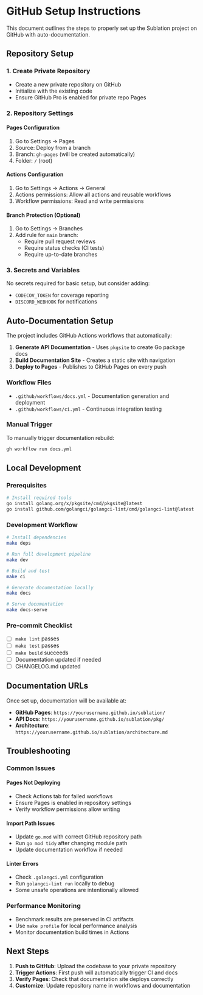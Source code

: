 # GitHub Setup Instructions

This document outlines the steps to properly set up the Sublation project on GitHub with auto-documentation.

## Repository Setup

### 1. Create Private Repository

- Create a new private repository on GitHub
- Initialize with the existing code
- Ensure GitHub Pro is enabled for private repo Pages

### 2. Repository Settings

#### Pages Configuration

1. Go to Settings → Pages
2. Source: Deploy from a branch
3. Branch: `gh-pages` (will be created automatically)
4. Folder: `/` (root)

#### Actions Configuration

1. Go to Settings → Actions → General
2. Actions permissions: Allow all actions and reusable workflows
3. Workflow permissions: Read and write permissions

#### Branch Protection (Optional)

1. Go to Settings → Branches
2. Add rule for `main` branch:
   - Require pull request reviews
   - Require status checks (CI tests)
   - Require up-to-date branches

### 3. Secrets and Variables

No secrets required for basic setup, but consider adding:

- `CODECOV_TOKEN` for coverage reporting
- `DISCORD_WEBHOOK` for notifications

## Auto-Documentation Setup

The project includes GitHub Actions workflows that automatically:

1. **Generate API Documentation** - Uses `pkgsite` to create Go package docs
2. **Build Documentation Site** - Creates a static site with navigation
3. **Deploy to Pages** - Publishes to GitHub Pages on every push

### Workflow Files

- `.github/workflows/docs.yml` - Documentation generation and deployment
- `.github/workflows/ci.yml` - Continuous integration testing

### Manual Trigger

To manually trigger documentation rebuild:

```bash
gh workflow run docs.yml
```

## Local Development

### Prerequisites

```bash
# Install required tools
go install golang.org/x/pkgsite/cmd/pkgsite@latest
go install github.com/golangci/golangci-lint/cmd/golangci-lint@latest
```

### Development Workflow

```bash
# Install dependencies
make deps

# Run full development pipeline
make dev

# Build and test
make ci

# Generate documentation locally
make docs

# Serve documentation
make docs-serve
```

### Pre-commit Checklist

- [ ] `make lint` passes
- [ ] `make test` passes
- [ ] `make build` succeeds
- [ ] Documentation updated if needed
- [ ] CHANGELOG.md updated

## Documentation URLs

Once set up, documentation will be available at:

- **GitHub Pages**: `https://yourusername.github.io/sublation/`
- **API Docs**: `https://yourusername.github.io/sublation/pkg/`
- **Architecture**: `https://yourusername.github.io/sublation/architecture.md`

## Troubleshooting

### Common Issues

#### Pages Not Deploying

- Check Actions tab for failed workflows
- Ensure Pages is enabled in repository settings
- Verify workflow permissions allow writing

#### Import Path Issues

- Update `go.mod` with correct GitHub repository path
- Run `go mod tidy` after changing module path
- Update documentation workflow if needed

#### Linter Errors

- Check `.golangci.yml` configuration
- Run `golangci-lint run` locally to debug
- Some unsafe operations are intentionally allowed

### Performance Monitoring

- Benchmark results are preserved in CI artifacts
- Use `make profile` for local performance analysis
- Monitor documentation build times in Actions

## Next Steps

1. **Push to GitHub**: Upload the codebase to your private repository
2. **Trigger Actions**: First push will automatically trigger CI and docs
3. **Verify Pages**: Check that documentation site deploys correctly
4. **Customize**: Update repository name in workflows and documentation
